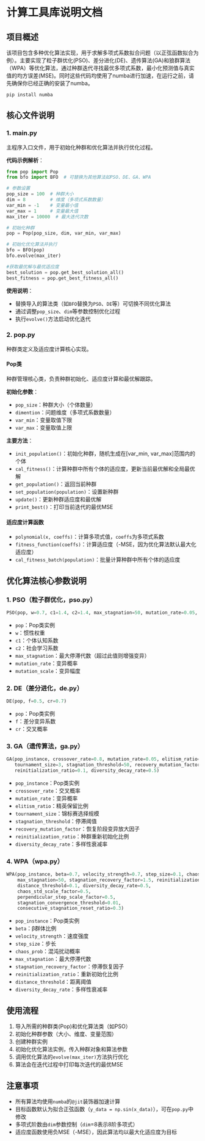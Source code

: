 # 计算工具库说明文档

## 项目概述
该项目包含多种优化算法实现，用于求解多项式系数拟合问题（以正弦函数拟合为例）。主要实现了粒子群优化(PSO)、差分进化(DE)、遗传算法(GA)和狼群算法（WPA）等优化算法，通过种群迭代寻找最优多项式系数，最小化预测值与真实值的均方误差(MSE)。同时这些代码均使用了numba进行加速，在运行之前，请先确保你已经正确的安装了numba。
```python
pip install numba
```

## 核心文件说明

### 1. main.py
主程序入口文件，用于初始化种群和优化算法并执行优化过程。

**代码示例解析**：
```python
from pop import Pop
from bfo import BFO  # 可替换为其他算法如PSO、DE、GA、WPA

# 参数设置
pop_size = 100  # 种群大小
dim = 8         # 维度（多项式系数数量）
var_min = -1    # 变量最小值
var_max = 1     # 变量最大值
max_iter = 10000  # 最大迭代次数

# 初始化种群
pop = Pop(pop_size, dim, var_min, var_max)

# 初始化优化算法并执行
bfo = BFO(pop)
bfo.evolve(max_iter)

#获取最优解与最优适应度
best_solution = pop.get_best_solution_all()
best_fitness = pop.get_best_fitness_all()
```

**使用说明**：
- 替换导入的算法类（如`BFO`替换为`PSO`、`DE`等）可切换不同优化算法
- 通过调整`pop_size`、`dim`等参数控制优化过程
- 执行`evolve()`方法启动优化迭代

### 2. pop.py
种群类定义及适应度计算核心实现。

#### Pop类
种群管理核心类，负责种群初始化、适应度计算和最优解跟踪。

**初始化参数**：
- `pop_size`：种群大小（个体数量）
- `dimention`：问题维度（多项式系数数量）
- `var_min`：变量取值下限
- `var_max`：变量取值上限

**主要方法**：
- `init_population()`：初始化种群，随机生成在[var_min, var_max]范围内的个体
- `cal_fitness()`：计算种群中所有个体的适应度，更新当前最优解和全局最优解
- `get_population()`：返回当前种群
- `set_population(population)`：设置新种群
- `update()`：更新种群适应度和最优解
- `print_best()`：打印当前迭代的最优MSE

#### 适应度计算函数
- `polynomial(x, coeffs)`：计算多项式值，`coeffs`为多项式系数
- `fitness_function(coeffs)`：计算适应度（-MSE，因为优化算法默认最大化适应度）
- `cal_fitness_batch(population)`：批量计算种群中所有个体的适应度

## 优化算法核心参数说明

### 1. PSO（粒子群优化，pso.py）
```python
PSO(pop, w=0.7, c1=1.4, c2=1.4, max_stagnation=50, mutation_rate=0.05, mutation_scale=0.1)
```
- `pop`：Pop类实例
- `w`：惯性权重
- `c1`：个体认知系数
- `c2`：社会学习系数
- `max_stagnation`：最大停滞代数（超过此值则增强变异）
- `mutation_rate`：变异概率
- `mutation_scale`：变异幅度

### 2. DE（差分进化，de.py）
```python
DE(pop, f=0.5, cr=0.7)
```
- `pop`：Pop类实例
- `f`：差分变异系数
- `cr`：交叉概率

### 3. GA（遗传算法，ga.py）
```python
GA(pop_instance, crossover_rate=0.8, mutation_rate=0.05, elitism_ratio=0.1,
   tournament_size=3, stagnation_threshold=50, recovery_mutation_factor=2.0,
   reinitialization_ratio=0.1, diversity_decay_rate=0.5)
```
- `pop_instance`：Pop类实例
- `crossover_rate`：交叉概率
- `mutation_rate`：变异概率
- `elitism_ratio`：精英保留比例
- `tournament_size`：锦标赛选择规模
- `stagnation_threshold`：停滞阈值
- `recovery_mutation_factor`：恢复阶段变异放大因子
- `reinitialization_ratio`：种群重新初始化比例
- `diversity_decay_rate`：多样性衰减率

### 4. WPA（wpa.py）
```python
WPA(pop_instance, beta=0.7, velocity_strength=0.7, step_size=0.1, chaos_prob=0.1,
    max_stagnation=50, stagnation_recovery_factor=1.5, reinitialization_ratio=0.2,
    distance_threshold=0.1, diversity_decay_rate=0.5,
    chaos_std_scale_factor=0.5,
    perpendicular_step_scale_factor=0.5,
    stagnation_convergence_threshold=0.01,
    consecutive_stagnation_reset_ratio=0.3)
```
- `pop_instance`：Pop类实例
- `beta`：β群体比例
- `velocity_strength`：速度强度
- `step_size`：步长
- `chaos_prob`：混沌扰动概率
- `max_stagnation`：最大停滞代数
- `stagnation_recovery_factor`：停滞恢复因子
- `reinitialization_ratio`：重新初始化比例
- `distance_threshold`：距离阈值
- `diversity_decay_rate`：多样性衰减率

## 使用流程
1. 导入所需的种群类(Pop)和优化算法类（如PSO）
2. 初始化种群参数（大小、维度、变量范围）
3. 创建种群实例
4. 初始化优化算法实例，传入种群对象和算法参数
5. 调用优化算法的`evolve(max_iter)`方法执行优化
6. 算法会在迭代过程中打印每次迭代的最优MSE

## 注意事项
- 所有算法均使用`numba`的`@jit`装饰器加速计算
- 目标函数默认为拟合正弦函数（`y_data = np.sin(x_data)`），可在`pop.py`中修改
- 多项式阶数由`dim`参数控制（`dim`=8表示8阶多项式）
- 适应度函数使用负MSE（-MSE），因此算法均以最大化适应度为目标
